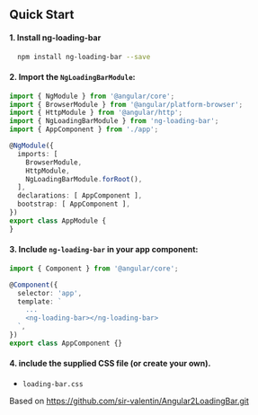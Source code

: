 ## Quick Start

#### 1. Install ng-loading-bar
```bash
  npm install ng-loading-bar --save
```

#### 2. Import the `NgLoadingBarModule`:

```ts
import { NgModule } from '@angular/core';
import { BrowserModule } from '@angular/platform-browser';
import { HttpModule } from '@angular/http';
import { NgLoadingBarModule } from 'ng-loading-bar';
import { AppComponent } from './app';

@NgModule({
  imports: [
    BrowserModule,
    HttpModule,
    NgLoadingBarModule.forRoot(),
  ],
  declarations: [ AppComponent ],
  bootstrap: [ AppComponent ],
})
export class AppModule {
}

```

#### 3. Include `ng-loading-bar` in your app component:

```ts
import { Component } from '@angular/core';

@Component({
  selector: 'app',
  template: `
    ...
    <ng-loading-bar></ng-loading-bar>
  `,
})
export class AppComponent {}

```

#### 4. include the supplied CSS file (or create your own).
  - `loading-bar.css`

Based on https://github.com/sir-valentin/Angular2LoadingBar.git
